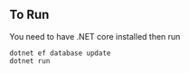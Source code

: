 ## To Run
You need to have .NET core installed
then run
```console
dotnet ef database update
dotnet run
```
